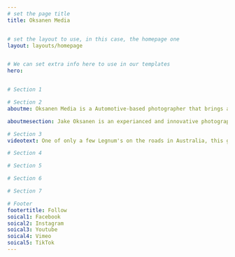 ```yaml
---
# set the page title
title: Oksanen Media 


# set the layout to use, in this case, the homepage one
layout: layouts/homepage


# We can set extra info here to use in our templates
hero:


# Section 1 

# Section 2
aboutme: Oksanen Media is a Automotive-based photographer that brings a unique flavour to your car on the street or at the track.

aboutmesection: Jake Oksanen is an experianced and innovative photographer based in Canberra, Australia. Jake is able to bring forth a true passion for capturing the exhilarating moments of motorsport through a lens. Jake uses his platform to showcase a variety of automobiles most noteably at the NSW Motor Race Championships and Revolution Expression Session. Using his superior photography skills, his knowledge of various photographic styles and editing expertise, jake is able to  deliver high quality photographs to all his car enthusiast. 

# Section 3 
videotext: One of only a few Legnum's on the roads in Australia, this gem has been maintained with it's original Galant Alloy wheels and Transverse mounted V6 Twin Turbo as it came from the factory in Japan.

# Section 4

# Section 5

# Section 6

# Section 7

# Footer
footertitle: Follow
soical1: Facebook
soical2: Instagram
soical3: Youtube
soical4: Vimeo
soical5: TikTok
---
```

